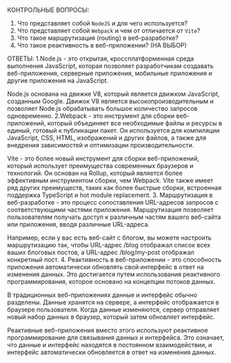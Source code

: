 КОНТРОЛЬНЫЕ ВОПРОСЫ:
1. Что представляет собой `NodeJS` и для чего используется?
2. Что представляет собой `Webpack` и чем от отличается от `Vite`?
3. Что такое маршрутизация (routing) в веб-разработке?
4. Что такое реактивность в веб-приложении? (НА ВЫБОР)

ОТВЕТЫ:
1.Node.js - это открытая, кроссплатформенная среда выполнения JavaScript, которая позволяет разработчикам создавать веб-приложения, серверные приложения, мобильные приложения и другие приложения на JavaScript.

Node.js основана на движке V8, который является движком JavaScript, созданным Google. Движок V8 является высокопроизводительным и позволяет Node.js обрабатывать большое количество запросов одновременно.
2.Webpack - это инструмент для сборки веб-приложений, который объединяет все необходимые файлы и ресурсы в единый, готовый к публикации пакет. Он используется для компиляции JavaScript, CSS, HTML, изображений и других файлов, а также для внедрения зависимостей и оптимизации производительности.

Vite - это более новый инструмент для сборки веб-приложений, который использует преимущества современных браузеров и технологий. Он основан на Rollup, который является более эффективным инструментом сборки, чем Webpack. Vite также имеет ряд других преимуществ, таких как более быстрые сборки, встроенная поддержка TypeScript и hot module replacement.
3.
Маршрутизация в веб-разработке - это процесс сопоставления URL-адресов запросов с соответствующими частями приложения. Маршрутизация позволяет пользователям получать доступ к различным частям вашего веб-сайта или приложения, вводя различные URL-адреса.

Например, если у вас есть веб-сайт с блогом, вы можете настроить маршрутизацию так, чтобы URL-адрес /blog отображал список всех ваших блоговых постов, а URL-адрес /blog/my-post отображал конкретный пост.
4.
Реактивность в веб-приложении - это способность приложения автоматически обновлять свой интерфейс в ответ на изменения данных. Это достигается путем использования реактивного программирования, которое основано на концепции потоков данных.

В традиционных веб-приложениях данные и интерфейс обычно разделены. Данные хранятся на сервере, а интерфейс отображается в браузере пользователя. Когда данные изменяются, сервер отправляет новый набор данных в браузер, который затем обновляет интерфейс.

Реактивные веб-приложения вместо этого используют реактивное программирование для связывания данных и интерфейса. Это означает, что данные и интерфейс находятся в постоянном взаимодействии, и интерфейс автоматически обновляется в ответ на изменения данных.
